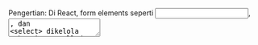 Pengertian:
Di React, form elements seperti <input>, <textarea>, dan <select> dikelola sebagai controlled components, di mana state elemen tersebut disimpan dalam state React dan diubah melalui event handler.
Contoh:

// Mengimpor React dan useState hook
import React, { useState } from 'react';

function NameForm() {
  // Mendefinisikan state "value" dengan nilai awal kosong
  const [value, setValue] = useState('');

  // Fungsi untuk menangani perubahan input dan mengupdate state "value"
  const handleChange = (event) => {
    setValue(event.target.value);
  }

  // Fungsi untuk menangani submit form dan menampilkan alert
  const handleSubmit = (event) => {
    alert('Nama yang diinput: ' + value);
    event.preventDefault(); // Mencegah default action dari form submit
  }

  // Mengembalikan form dengan input yang dikendalikan oleh state "value"
  return (
    <form onSubmit={handleSubmit}>
      <label>
        Nama:
        <input type="text" value={value} onChange={handleChange} />
      </label>
      <button type="submit">Submit</button>
    </form>
  );
}

// Merender komponen "NameForm" ke dalam elemen dengan id "root"
ReactDOM.render(<NameForm />, document.getElementById('root'));